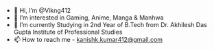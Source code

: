 - 👋 Hi, I’m @Vikng412
- 👀 I’m interested in Gaming, Anime, Manga & Manhwa
- 🌱 I’m currently Studying in 2nd Year of B.Tech from Dr. Akhilesh Das Gupta Institute of Professional Studies
- 📫 How to reach me - kanishk.kumar412@gmail.com

<!---
Vikng412/Vikng412 is a ✨ special ✨ repository because its `README.md` (this file) appears on your GitHub profile.
You can click the Preview link to take a look at your changes.
--->
